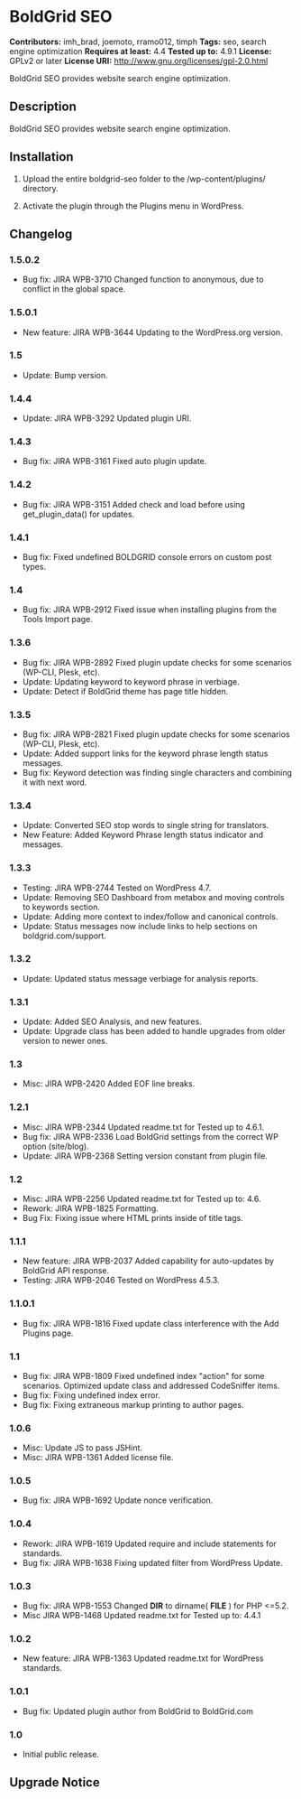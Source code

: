 # BoldGrid SEO #
**Contributors:** imh_brad, joemoto, rramo012, timph
**Tags:** seo, search engine optimization
**Requires at least:** 4.4
**Tested up to:** 4.9.1
**License:** GPLv2 or later
**License URI:** http://www.gnu.org/licenses/gpl-2.0.html

BoldGrid SEO provides website search engine optimization.

## Description ##

BoldGrid SEO provides website search engine optimization.

## Installation ##

1. Upload the entire boldgrid-seo folder to the /wp-content/plugins/ directory.

2. Activate the plugin through the Plugins menu in WordPress.

## Changelog ##

### 1.5.0.2 ###
* Bug fix:      JIRA WPB-3710   Changed function to anonymous, due to conflict in the global space.

### 1.5.0.1 ###
* New feature:  JIRA WPB-3644   Updating to the WordPress.org version.

### 1.5 ###
* Update:                       Bump version.

### 1.4.4 ###
* Update:       JIRA WPB-3292   Updated plugin URI.

### 1.4.3 ###
* Bug fix:      JIRA WPB-3161   Fixed auto plugin update.

### 1.4.2 ###
* Bug fix:      JIRA WPB-3151   Added check and load before using get_plugin_data() for updates.

### 1.4.1 ###
* Bug fix:      Fixed undefined BOLDGRID console errors on custom post types.

### 1.4 ###
* Bug fix:      JIRA WPB-2912 Fixed issue when installing plugins from the Tools Import page.

### 1.3.6 ###
* Bug fix:      JIRA WPB-2892 Fixed plugin update checks for some scenarios (WP-CLI, Plesk, etc).
* Update:       Updating keyword to keyword phrase in verbiage.
* Update:       Detect if BoldGrid theme has page title hidden.

### 1.3.5 ###
* Bug fix:      JIRA WPB-2821 Fixed plugin update checks for some scenarios (WP-CLI, Plesk, etc).
* Update:       Added support links for the keyword phrase length status messages.
* Bug fix:      Keyword detection was finding single characters and combining it with next word.

### 1.3.4 ###
* Update:       Converted SEO stop words to single string for translators.
* New Feature:  Added Keyword Phrase length status indicator and messages.

### 1.3.3 ###
* Testing:      JIRA WPB-2744 Tested on WordPress 4.7.
* Update:       Removing SEO Dashboard from metabox and moving controls to keywords section.
* Update:       Adding more context to index/follow and canonical controls.
* Update:       Status messages now include links to help sections on boldgrid.com/support.

### 1.3.2 ###
* Update:       Updated status message verbiage for analysis reports.

### 1.3.1 ###
* Update:       Added SEO Analysis, and new features.
* Update:       Upgrade class has been added to handle upgrades from older version to newer ones.

### 1.3 ###
* Misc:			JIRA WPB-2420	Added EOF line breaks.

### 1.2.1 ###
* Misc:			JIRA WPB-2344	Updated readme.txt for Tested up to 4.6.1.
* Bug fix:		JIRA WPB-2336	Load BoldGrid settings from the correct WP option (site/blog).
* Update:		JIRA WPB-2368	Setting version constant from plugin file.

### 1.2 ###
* Misc:			JIRA WPB-2256	Updated readme.txt for Tested up to: 4.6.
* Rework:		JIRA WPB-1825	Formatting.
* Bug Fix:		Fixing issue where HTML prints inside of title tags.

### 1.1.1 ###
* New feature:	JIRA WPB-2037	Added capability for auto-updates by BoldGrid API response.
* Testing:		JIRA WPB-2046	Tested on WordPress 4.5.3.

### 1.1.0.1 ###
* Bug fix:		JIRA WPB-1816	Fixed update class interference with the Add Plugins page.

### 1.1 ###
* Bug fix:		JIRA WPB-1809	Fixed undefined index "action" for some scenarios.  Optimized update class and addressed CodeSniffer items.
* Bug fix: 						Fixing undefined index error.
* Bug fix: 						Fixing extraneous markup printing to author pages.

### 1.0.6 ###
* Misc:							Update JS to pass JSHint.
* Misc:			JIRA WPB-1361	Added license file.

### 1.0.5 ###
* Bug fix:      JIRA WPB-1692   Update nonce verification.

### 1.0.4 ###
* Rework:		JIRA WPB-1619	Updated require and include statements for standards.
* Bug fix:		JIRA WPB-1638   Fixing updated filter from WordPress Update.

### 1.0.3 ###
* Bug fix:		JIRA WPB-1553	Changed __DIR__ to dirname( __FILE__ ) for PHP <=5.2.
* Misc			JIRA WPB-1468	Updated readme.txt for Tested up to: 4.4.1

### 1.0.2 ###
* New feature:	JIRA WPB-1363	Updated readme.txt for WordPress standards.

### 1.0.1 ###
* Bug fix:						Updated plugin author from BoldGrid to BoldGrid.com

### 1.0 ###
* Initial public release.

## Upgrade Notice ##
